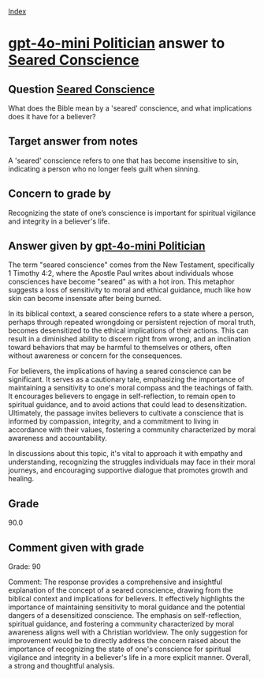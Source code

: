 
[Index](../../index.md)
# [gpt-4o-mini Politician](../../answering_models/gpt-4o-mini_Politician.md) answer to [Seared Conscience](../../questions/Seared_Conscience.md)

## Question [Seared Conscience](../../questions/Seared_Conscience.md)
What does the Bible mean by a 'seared' conscience, and what implications does it have for a believer?

## Target answer from notes
A 'seared' conscience refers to one that has become insensitive to sin, indicating a person who no longer feels guilt when sinning.

## Concern to grade by
Recognizing the state of one’s conscience is important for spiritual vigilance and integrity in a believer's life.

## Answer given by [gpt-4o-mini Politician](../../answering_models/gpt-4o-mini_Politician.md)
The term "seared conscience" comes from the New Testament, specifically 1 Timothy 4:2, where the Apostle Paul writes about individuals whose consciences have become "seared" as with a hot iron. This metaphor suggests a loss of sensitivity to moral and ethical guidance, much like how skin can become insensate after being burned.

In its biblical context, a seared conscience refers to a state where a person, perhaps through repeated wrongdoing or persistent rejection of moral truth, becomes desensitized to the ethical implications of their actions. This can result in a diminished ability to discern right from wrong, and an inclination toward behaviors that may be harmful to themselves or others, often without awareness or concern for the consequences.

For believers, the implications of having a seared conscience can be significant. It serves as a cautionary tale, emphasizing the importance of maintaining a sensitivity to one's moral compass and the teachings of faith. It encourages believers to engage in self-reflection, to remain open to spiritual guidance, and to avoid actions that could lead to desensitization. Ultimately, the passage invites believers to cultivate a conscience that is informed by compassion, integrity, and a commitment to living in accordance with their values, fostering a community characterized by moral awareness and accountability. 

In discussions about this topic, it's vital to approach it with empathy and understanding, recognizing the struggles individuals may face in their moral journeys, and encouraging supportive dialogue that promotes growth and healing.

## Grade
90.0

## Comment given with grade
Grade: 90

Comment: The response provides a comprehensive and insightful explanation of the concept of a seared conscience, drawing from the biblical context and implications for believers. It effectively highlights the importance of maintaining sensitivity to moral guidance and the potential dangers of a desensitized conscience. The emphasis on self-reflection, spiritual guidance, and fostering a community characterized by moral awareness aligns well with a Christian worldview. The only suggestion for improvement would be to directly address the concern raised about the importance of recognizing the state of one's conscience for spiritual vigilance and integrity in a believer's life in a more explicit manner. Overall, a strong and thoughtful analysis.
